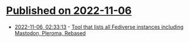 # [Published on 2022-11-06](index.md)

* [2022-11-06, 02:33:13](https://news.ycombinator.com/item?id=33488268) - [Tool that lists all Fediverse instances including Mastodon, Pleroma, Rebased](http://demo.fedilist.com/)
